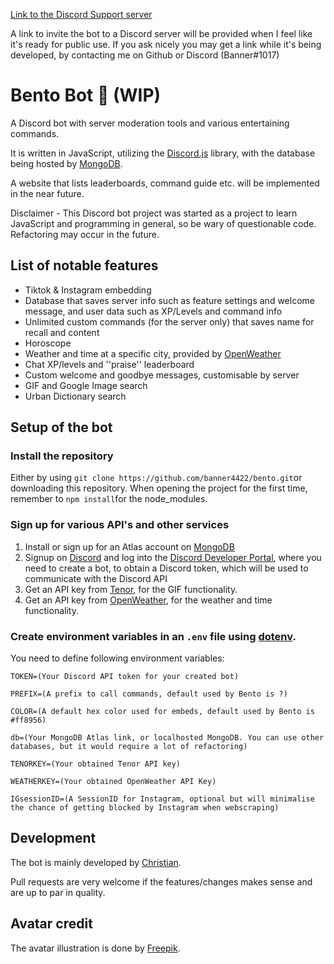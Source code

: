 [Link to the Discord Support server](https://discord.gg/dd68WwP)

A link to invite the bot to a Discord server will be provided when I feel like it's ready for public use. If you ask nicely you may get a link while it's being developed, by contacting me on Github or Discord (Banner#1017)
# Bento Bot 🍱 (WIP)
A Discord bot with server moderation tools and various entertaining commands.

It is written in JavaScript, utilizing the [Discord.js](https://discord.js.org/#/) library, with the database being hosted by [MongoDB](https://www.mongodb.com/).

A website that lists leaderboards, command guide etc. will be implemented in the near future.

Disclaimer - This Discord bot project was started as a project to learn JavaScript and programming in general, so be wary of questionable code. Refactoring may occur in the future.

## List of notable features
- Tiktok & Instagram embedding
- Database that saves server info such as feature settings and welcome message, and user data such as XP/Levels and command info
- Unlimited custom commands (for the server only) that saves name for recall and content
- Horoscope
- Weather and time at a specific city, provided by [OpenWeather](https://openweathermap.org/)
- Chat XP/levels and ''praise'' leaderboard
- Custom welcome and goodbye messages, customisable by server
- GIF and Google Image search
- Urban Dictionary search

## Setup of the bot
### Install the repository
Either by using `git clone https://github.com/banner4422/bento.git`or downloading this repository.
When opening the project for the first time, remember to `npm install`for the node_modules.
### Sign up for various API's and other services
1. Install or sign up for an Atlas account on [MongoDB](https://www.mongodb.com/)
2. Signup on [Discord](https://discord.com/) and log into the [Discord Developer Portal](https://discord.com/developers/applications), where you need to create a bot, to obtain a Discord token, which will be used to communicate with the Discord API
3. Get an API key from [Tenor](https://tenor.com/gifapi/documentation), for the GIF functionality.
4. Get an API key from [OpenWeather](https://openweathermap.org/), for the weather and time functionality.
### Create environment variables in an `.env` file using [dotenv](https://www.npmjs.com/package/dotenv).
You need to define following environment variables:

`TOKEN=(Your Discord API token for your created bot)`

`PREFIX=(A prefix to call commands, default used by Bento is ?)`

`COLOR=(A default hex color used for embeds, default used by Bento is #ff8956)`

`db=(Your MongoDB Atlas link, or localhosted MongoDB. You can use other databases, but it would require a lot of refactoring)`

`TENORKEY=(Your obtained Tenor API key)`

`WEATHERKEY=(Your obtained OpenWeather API Key)`

`IGsessionID=(A SessionID for Instagram, optional but will minimalise the chance of getting blocked by Instagram when webscraping)`
## Development
The bot is mainly developed by [Christian](https://github.com/banner4422).

Pull requests are very welcome if the features/changes makes sense and are up to par in quality.

## Avatar credit
The avatar illustration is done by [Freepik](http://www.freepik.com).
